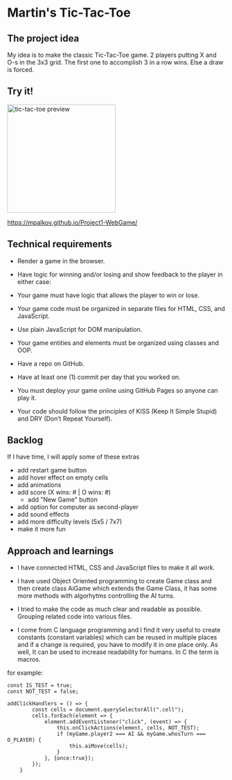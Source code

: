 # Martin's Tic-Tac-Toe

## The project idea
My idea is to make the classic Tic-Tac-Toe game. 2 players putting X and O-s in the 3x3 grid. The first one to accomplish 3 in a row wins. Else a draw is forced.

## Try it!
<img src="https://github.com/mpalkov/Project_1-Web_Game/assets/102831536/2d155015-b63d-491f-a3ac-5c60a08e54f1" alt="tic-tac-toe preview" width="250px"/>

https://mpalkov.github.io/Project1-WebGame/

## Technical requirements
- Render a game in the browser.

- Have logic for winning and/or losing and show feedback to the player in either case:

- Your game must have logic that allows the player to win or lose.

- Your game code must be organized in separate files for HTML, CSS, and JavaScript.

- Use plain JavaScript for DOM manipulation.

- Your game entities and elements must be organized using classes and OOP.

- Have a repo on GitHub.

- Have at least one (1) commit per day that you worked on.

- You must deploy your game online using GitHub Pages so anyone can play it.

- Your code should follow the principles of KISS (Keep It Simple Stupid) and DRY (Don’t Repeat Yourself).


## Backlog
If I have time, I will apply some of these extras
- add restart game button
- add hover effect on empty cells
- add animations
- add score (X wins: # | O wins: #)
    - add "New Game" button
- add option for computer as second-player
- add sound effects
- add more difficulty levels (5x5 / 7x7)
- make it more fun


## Approach and learnings
- I have connected HTML, CSS and JavaScript files to make it all work.

- I have used Object Oriented programming to create Game class and then create class AiGame which extends the Game Class, it has some more methods with algorhytms controlling the AI turns.

- I tried to make the code as much clear and readable as possible. Grouping related code into various files.

- I come from C language programming and I find it very useful to create constants (constant variables) which can be reused in multiple places and if a change is required, you have to modify it in one place only. As well, It can be used to increase readability for humans.
In C the term is macros.

for example: 

    const IS_TEST = true;
    const NOT_TEST = false;
    
    addClickHandlers = () => {
            const cells = document.querySelectorAll(".cell");
            cells.forEach(element => {
                element.addEventListener("click", (event) => {
                    this.onClickActions(element, cells, NOT_TEST);
                    if (myGame.player2 === AI && myGame.whosTurn === O_PLAYER) {
                        this.aiMove(cells);
                    }
                }, {once:true});
            });
        }


